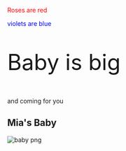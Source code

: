 
<html>
<body>


<p style="color:red;">Roses are red</p>
<p style="color:blue;">violets are blue</p>
<p style="font-size:50px;">Baby is big</p>
<p>and coming for you</p>



<h2>Mia's Baby</h2>

![baby png](https://user-images.githubusercontent.com/62891278/78406144-0114a900-75d0-11ea-8a6f-74abfc1dad6f.jpg)

</body>
</html>

